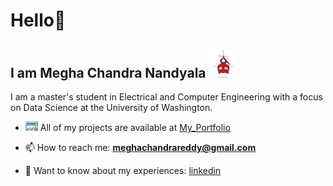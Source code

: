 # Hello👋
## I am Megha Chandra Nandyala <img src="spidertocat.png" width="45" height="45"/>  

I am a master's student in Electrical and Computer Engineering with a focus on Data Science at the University of Washington.

- <img src="typing.gif" width="20"/> All of my projects are available at [My_Portfolio](https://github.com/nvmcr/My_Portfolio)

- 📫 How to reach me: **meghachandrareddy@gmail.com**

- 📄 Want to know about my experiences: [linkedin](https://www.linkedin.com/in/meghachandra/)
